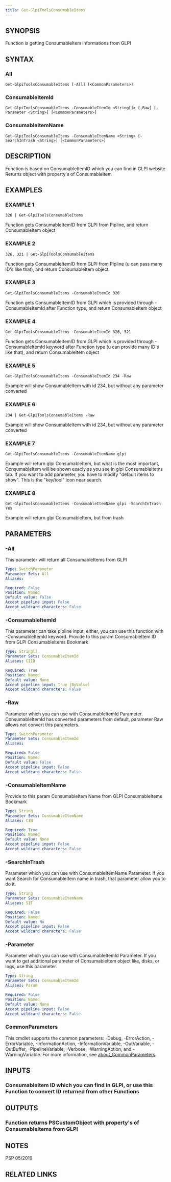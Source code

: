 ```yaml
---
title: Get-GlpiToolsConsumableItems
---
```


## SYNOPSIS
Function is getting ConsumableItem informations from GLPI

## SYNTAX

### All
```
Get-GlpiToolsConsumableItems [-All] [<CommonParameters>]
```

### ConsumableItemId
```
Get-GlpiToolsConsumableItems -ConsumableItemId <String[]> [-Raw] [-Parameter <String>] [<CommonParameters>]
```

### ConsumableItemName
```
Get-GlpiToolsConsumableItems -ConsumableItemName <String> [-SearchInTrash <String>] [<CommonParameters>]
```

## DESCRIPTION
Function is based on ConsumableItemID which you can find in GLPI website
Returns object with property's of ConsumableItem

## EXAMPLES

### EXAMPLE 1
```
326 | Get-GlpiToolsConsumableItems
```

Function gets ConsumableItemID from GLPI from Pipline, and return ConsumableItem object

### EXAMPLE 2
```
326, 321 | Get-GlpiToolsConsumableItems
```

Function gets ConsumableItemID from GLPI from Pipline (u can pass many ID's like that), and return ConsumableItem object

### EXAMPLE 3
```
Get-GlpiToolsConsumableItems -ConsumableItemId 326
```

Function gets ConsumableItemID from GLPI which is provided through -ConsumableItemId after Function type, and return ConsumableItem object

### EXAMPLE 4
```
Get-GlpiToolsConsumableItems -ConsumableItemId 326, 321
```

Function gets ConsumableItemID from GLPI which is provided through -ConsumableItemId keyword after Function type (u can provide many ID's like that), and return ConsumableItem object

### EXAMPLE 5
```
Get-GlpiToolsConsumableItems -ConsumableItemId 234 -Raw
```

Example will show ConsumableItem with id 234, but without any parameter converted

### EXAMPLE 6
```
234 | Get-GlpiToolsConsumableItems -Raw
```

Example will show ConsumableItem with id 234, but without any parameter converted

### EXAMPLE 7
```
Get-GlpiToolsConsumableItems -ConsumableItemName glpi
```

Example will return glpi ConsumableItem, but what is the most important, ConsumableItem will be shown exacly as you see in glpi ConsumableItems tab.
If you want to add parameter, you have to modify "default items to show".
This is the "key/tool" icon near search.

### EXAMPLE 8
```
Get-GlpiToolsConsumableItems -ConsumableItemName glpi -SearchInTrash Yes
```

Example will return glpi ConsumableItem, but from trash

## PARAMETERS

### -All
This parameter will return all ConsumableItems from GLPI

```yaml
Type: SwitchParameter
Parameter Sets: All
Aliases:

Required: False
Position: Named
Default value: False
Accept pipeline input: False
Accept wildcard characters: False
```

### -ConsumableItemId
This parameter can take pipline input, either, you can use this function with -ConsumableItemId keyword.
Provide to this param ConsumableItem ID from GLPI ConsumableItems Bookmark

```yaml
Type: String[]
Parameter Sets: ConsumableItemId
Aliases: CIID

Required: True
Position: Named
Default value: None
Accept pipeline input: True (ByValue)
Accept wildcard characters: False
```

### -Raw
Parameter which you can use with ConsumableItemId Parameter.
ConsumableItemId has converted parameters from default, parameter Raw allows not convert this parameters.

```yaml
Type: SwitchParameter
Parameter Sets: ConsumableItemId
Aliases:

Required: False
Position: Named
Default value: False
Accept pipeline input: False
Accept wildcard characters: False
```

### -ConsumableItemName
Provide to this param ConsumableItem Name from GLPI ConsumableItems Bookmark

```yaml
Type: String
Parameter Sets: ConsumableItemName
Aliases: CIN

Required: True
Position: Named
Default value: None
Accept pipeline input: False
Accept wildcard characters: False
```

### -SearchInTrash
Parameter which you can use with ConsumableItemName Parameter.
If you want Search for ConsumableItem name in trash, that parameter allow you to do it.

```yaml
Type: String
Parameter Sets: ConsumableItemName
Aliases: SIT

Required: False
Position: Named
Default value: No
Accept pipeline input: False
Accept wildcard characters: False
```

### -Parameter
Parameter which you can use with ConsumableItemId Parameter. 
If you want to get additional parameter of ConsumableItem object like, disks, or logs, use this parameter.

```yaml
Type: String
Parameter Sets: ConsumableItemId
Aliases: Param

Required: False
Position: Named
Default value: None
Accept pipeline input: False
Accept wildcard characters: False
```

### CommonParameters
This cmdlet supports the common parameters: -Debug, -ErrorAction, -ErrorVariable, -InformationAction, -InformationVariable, -OutVariable, -OutBuffer, -PipelineVariable, -Verbose, -WarningAction, and -WarningVariable. For more information, see [about_CommonParameters](http://go.microsoft.com/fwlink/?LinkID=113216).

## INPUTS

### ConsumableItem ID which you can find in GLPI, or use this Function to convert ID returned from other Functions
## OUTPUTS

### Function returns PSCustomObject with property's of ConsumableItems from GLPI
## NOTES
PSP 05/2019

## RELATED LINKS
